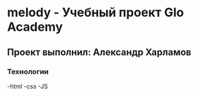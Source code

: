 # melody - Учебный проект Glo Academy
## Проект выполнил: Александр Харламов

### Технологии
-html
-css
-JS
